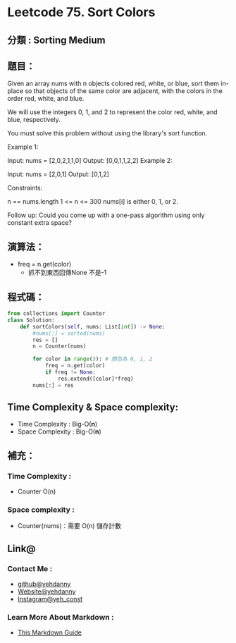# Leetcode  75. Sort Colors

## 分類 : Sorting Medium

## 題目：
Given an array nums with n objects colored red, white, or blue, sort them in-place so that objects of the same color are adjacent, with the colors in the order red, white, and blue.

We will use the integers 0, 1, and 2 to represent the color red, white, and blue, respectively.

You must solve this problem without using the library's sort function.

Example 1:

Input: nums = [2,0,2,1,1,0]
Output: [0,0,1,1,2,2]
Example 2:

Input: nums = [2,0,1]
Output: [0,1,2]
 

Constraints:

n == nums.length
1 <= n <= 300
nums[i] is either 0, 1, or 2.
 

Follow up: Could you come up with a one-pass algorithm using only constant extra space?

## 演算法：
- freq = n.get(color)
  - 抓不到東西回傳None 不是-1

## 程式碼：
```python
from collections import Counter
class Solution:
    def sortColors(self, nums: List[int]) -> None:
        #nums[:] = sorted(nums)
        res = []
        n = Counter(nums)

        for color in range(3): # 顏色為 0, 1, 2
            freq = n.get(color)
            if freq != None:
                res.extend([color]*freq)
        nums[:] = res
```
## Time Complexity & Space complexity:
- Time Complexity   :   Big-O(__n__)
- Space Complexity   :  Big-O(__n__)

## 補充：
### Time Complexity :
- Counter O(n)
### Space complexity :
- Counter(nums)：需要 O(n) 儲存計數

## Link@
### Contact Me : 
- [github@yehdanny](https://github.com/yehdanny)
- [Website@yehdanny](https://yehdanny.github.io/mypage/html/index.html)
- [Instagram@yeh_const](https://www.instagram.com/yeh_const?igsh=MTVlNTl2eGVkeWI2MA%3D%3D&utm_source=qr)
### Learn More About Markdown :
- [This Markdown Guide](https://www.markdownguide.org/)
